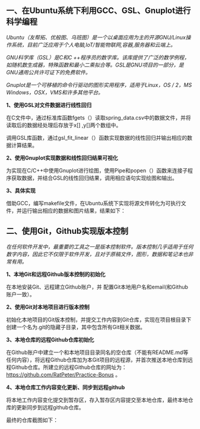 ## 一、在Ubuntu系统下利用GCC、GSL、Gnuplot进行科学编程

*Ubuntu（友帮拓、优般图、乌班图）是一个以桌面应用为主的开源GNU/Linux操作系统，目前广泛应用于个人电脑,IoT/智能物联网,容器,服务器和云端上。*

*GNU科学库（GSL）是C和C ++程序员的数字库。该库提供了广泛的数学例程，如随机数生成器，特殊函数和最小二乘拟合等。GSL是GNU项目的一部分，是GNU通用公共许可证下的免费软件。*

*Gnuplot是一个可移植的命令行驱动的图形实用程序，适用于Linux，OS / 2，MS Windows，OSX，VMS和许多其他平台。*

**1、使用GSL对文件数据进行线性回归**

在C文件中，通过标准库函数fgets（）读取spring_data.csv中的数据文件，并将读取后的数据经处理后存放于x[] ,y[]两个数组中。

调用GSL库函数，通过gsl_fit_linear（）函数实现数据的线性回归并输出相应的数据计算结果。

**2、使用Gnuplot实现数据和线性回归结果可视化**

为实现在C/C++中使用Gnuplot进行绘图，使用Pipe和popen（）函数来连接子程序获取数据，并结合GSL的线性回归结果，调用相应语句实现绘图和输出。

**3、具体实现**

借助GCC，编写makefile文件，在Ubuntu系统下实现将源文件转化为可执行文件，并运行输出相应的数据和图片结果，结果如下：



## 二、使用Git，Github实现版本控制

*在任何软件开发中，最重要的工具之一是版本控制软件。版本控制几乎适用于任何数字内容，因此它不仅限于软件开发，且对于原稿文件，图形，数据和笔记本也非常有用。*

**1、本地Git和远程Github版本控制的初始化**

在本地安装Git、远程建立Github账户，并 配置Git本地用户名和email(和Github账户一致）。

**2、使用Git对本地项目进行版本控制**

初始化本地项目的Git版本控制，并提交工作内容到Git仓库，实现在项目根目录下创建一个名为.git的隐藏子目录，其中包含所有Git相关数据。

**3、本地仓库的远程Github仓库初始化**

在Github账户中建立一个和本地项目目录同名的空仓库（不能有README.md等任何内容），将远程Github仓库加为本Git项目的远程源，并首次推送本地仓库到远程Github仓库。所建立的远程Github仓库的网址为：https://github.com/RatPeter/Practice-Bonus 。

**4、本地仓库工作内容变化更新、同步到远程github**

将本地工作内容变化提交到暂存区，存入暂存区内容提交至本地仓库，最终本地仓库的更新同步到远程github仓库。

最终的仓库截图如下：